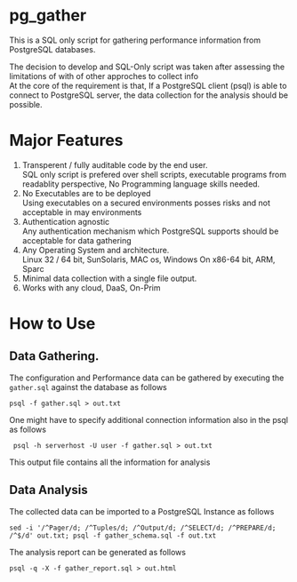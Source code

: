 # pg_gather
This is a SQL only script for gathering performance information from PostgreSQL databases.

The decision to develop and SQL-Only script was taken after assessing the limitations of with of other approches to collect info<br>
At the core of the requirement is that, If a PostgreSQL client (psql) is able to connect to PostgreSQL server, the data collection for the analysis should be possible.

# Major Features
1. Transperent / fully auditable code by the end user.<br>
   SQL only script is prefered over shell scripts, executable programs from readablity perspective, No Programming language skills needed.
2. No Executables are to be deployed<br>
    Using executables on a secured environments posses risks and not acceptable in may environments
3. Authentication agnostic<br>
   Any authentication mechanism which PostgreSQL supports should be acceptable for data gathering
4. Any Operating System and architecture.<br>
   Linux 32 / 64 bit, SunSolaris, MAC os, Windows On x86-64 bit, ARM, Sparc
5. Minimal data collection with a single file output.
6. Works with any cloud, DaaS, On-Prim 

# How to Use

## Data Gathering.
The configuration and Performance data can be gathered by executing the `gather.sql` against the database as follows
```
psql -f gather.sql > out.txt
```
One might have to specify additional connection information also in the psql as follows

```
 psql -h serverhost -U user -f gather.sql > out.txt
```
This output file contains all the information for analysis
## Data Analysis
The collected data can be imported to a PostgreSQL Instance as follows
```
sed -i '/^Pager/d; /^Tuples/d; /^Output/d; /^SELECT/d; /^PREPARE/d; /^$/d' out.txt; psql -f gather_schema.sql -f out.txt
```
The analysis report can be generated as follows
```
psql -q -X -f gather_report.sql > out.html
```